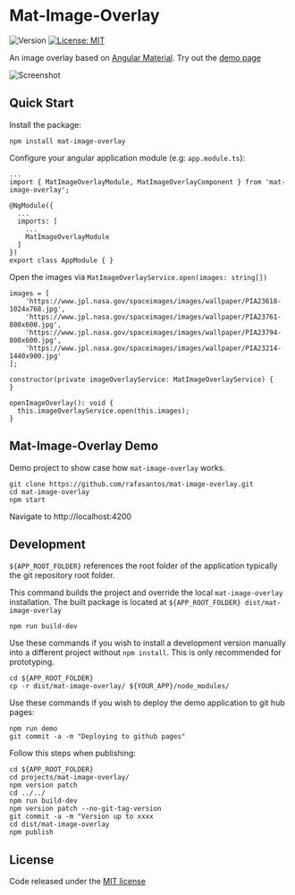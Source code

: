 # Mat-Image-Overlay
![Version](https://img.shields.io/badge/version-1.0.0-blue.svg?cacheSeconds=2592000)
[![License: MIT](https://img.shields.io/badge/License-MIT-yellow.svg)](https://github.com/kefranabg/readme-md-generator/blob/master/LICENSE)

An image overlay based on [Angular Material](https://material.angular.io/). Try out the [demo page](https://rafasantos.github.io/mat-image-overlay/)

![Screenshot](https://raw.githubusercontent.com/rafasantos/mat-image-overlay/master/src/assets/screenshot.jpg "Screenshot from demo page")

## Quick Start
Install the package:

```
npm install mat-image-overlay
```

Configure your angular application module (e.g: `app.module.ts`):
```
...
import { MatImageOverlayModule, MatImageOverlayComponent } from 'mat-image-overlay';

@NgModule({
  ...
  imports: [
    ...
    MatImageOverlayModule
  ]
})
export class AppModule { }
```

Open the images via `MatImageOverlayService.open(images: string[])`
```
images = [
    'https://www.jpl.nasa.gov/spaceimages/images/wallpaper/PIA23618-1024x768.jpg',
    'https://www.jpl.nasa.gov/spaceimages/images/wallpaper/PIA23761-800x600.jpg',
    'https://www.jpl.nasa.gov/spaceimages/images/wallpaper/PIA23794-800x600.jpg',
    'https://www.jpl.nasa.gov/spaceimages/images/wallpaper/PIA23214-1440x900.jpg'
];

constructor(private imageOverlayService: MatImageOverlayService) {
}

openImageOverlay(): void {
  this.imageOverlayService.open(this.images);
}
```

## Mat-Image-Overlay Demo
Demo project to show case how `mat-image-overlay` works.

```
git clone https://github.com/rafasantos/mat-image-overlay.git
cd mat-image-overlay
npm start
```

Navigate to http://localhost:4200

## Development
`${APP_ROOT_FOLDER}` references the root folder of the application typically the git repository root folder.

This command builds the project and override the local `mat-image-overlay` installation.
The built package is located at `${APP_ROOT_FOLDER} dist/mat-image-overlay`
```
npm run build-dev
```

Use these commands if you wish to install a development version manually into a different project without `npm install`. This is only recommended for prototyping.
```
cd ${APP_ROOT_FOLDER}
cp -r dist/mat-image-overlay/ ${YOUR_APP}/node_modules/
```

Use these commands if you wish to deploy the demo application to git hub pages:
```
npm run demo
git commit -a -m "Deploying to github pages"
```

Follow this steps when publishing:
```
cd ${APP_ROOT_FOLDER}
cd projects/mat-image-overlay/
npm version patch
cd ../../
npm run build-dev
npm version patch --no-git-tag-version
git commit -a -m "Version up to xxxx
cd dist/mat-image-overlay
npm publish
```

## License
Code released under the [MIT license](LICENSE)
